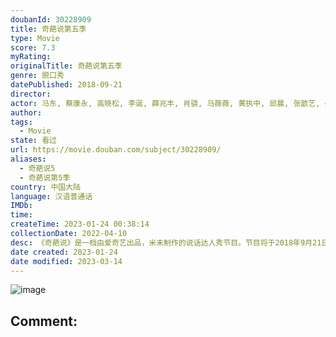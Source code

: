 ```yaml
---
doubanId: 30228909
title: 奇葩说第五季
type: Movie
score: 7.3
myRating: 
originalTitle: 奇葩说第五季
genre: 脱口秀
datePublished: 2018-09-21
director: 
actor: 马东, 蔡康永, 高晓松, 李诞, 薛兆丰, 肖骁, 马薇薇, 黄执中, 邱晨, 张歆艺, 姜逸磊, 吴谨言, 梁洛施, 陈学冬, 毛不易, 梁文道, 周冬雨, 陈铭, 颜如晶, 沈玉琳, 董婧, 马剑越, 臧鸿飞, 秦教授, 张雪峰, 仇佩佩, 傅首尔, 詹青云, 赵英男, 商振博, 高庆一, 庞颖, 熊浩, 李思恒, 李逗逗
author: 
tags:
  - Movie
state: 看过
url: https://movie.douban.com/subject/30228909/
aliases:
  - 奇葩说5
  - 奇葩说第5季
country: 中国大陆
language: 汉语普通话
IMDb: 
time: 
createTime: 2023-01-24 00:38:14
collectionDate: 2022-04-10
desc: 《奇葩说》是一档由爱奇艺出品，米未制作的说话达人秀节目。节目将于2018年9月21日起每周五、六晚20：00在爱奇艺播出。本季节目由马东担任主持人，高晓松、蔡康永、李诞、薛兆丰担任导师。本季将集结华人...
date created: 2023-01-24
date modified: 2023-03-14
---
```


![image](p2534020405.jpg)

Comment:
---
